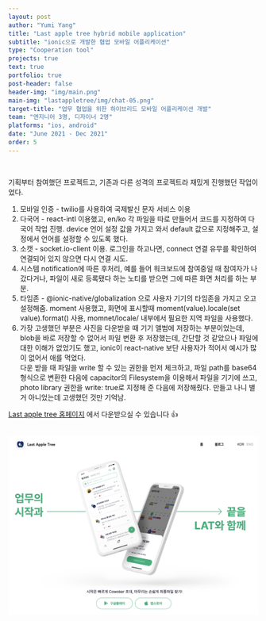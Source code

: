```yaml
---
layout: post
author: "Yumi Yang"
title: "Last apple tree hybrid mobile application"
subtitle: "ionic으로 개발한 협업 모바일 어플리케이션"
type: "Cooperation tool"
projects: true
text: true
portfolio: true
post-header: false
header-img: "img/main.png"
main-img: "lastappletree/img/chat-05.png"
target-title: "업무 협업을 위한 하이브리드 모바일 어플리케이션 개발"
team: "엔지니어 3명, 디자이너 2명"
platforms: "ios, android"
date: "June 2021 - Dec 2021"
order: 5
---
```


<br/>

기획부터 참여했던 프로젝트고, 기존과 다른 성격의 프로젝트라 재밌게 진행했던 작업이었다.

1. 모바일 인증 - twilio를 사용하여 국제발신 문자 서비스 이용
2. 다국어 - react-intl 이용했고, en/ko 각 파일을 따로 만들어서 코드를 지정하여 다국어 작업 진행.
   device 언어 설정 값을 가지고 와서 default 값으로 지정해주고, 설정에서 언어를 설정할 수 있도록 했다.
3. 소캣 - socket.io-client 이용. 로그인을 하고나면, connect 연결 유무를 확인하여 연결되어 있지 않으면 다시 연결 시도.
4. 시스템 notification에 따른 후처리, 예를 들어 워크보드에 참여중일 때 참여자가 나갔다거나, 파일이 새로 등록됐다 하는 노티를 받으면 그에 따른 화면 처리를 하는 부분.
5. 타임존 - @ionic-native/globalization 으로 사용자 기기의 타임존을 가지고 오고 설정해줌. moment 사용했고, 화면에 표시할때 moment(value).locale(set value).format() 사용, momnet/locale/ 내부에서 필요한 지역 파일을 사용했다.
6. 가장 고생했던 부분은 사진을 다운받을 때 기기 앨범에 저장하는 부분이었는데, blob을 바로 저장할 수 없어서 파일 변환 후 저장했는데, 간단할 것 같았으나 파일에 대한 이해가 없었기도 했고, ionic이 react-native 보단 사용자가 적어서 예시가 많이 없어서 애를 먹었다. <br/>
   다운 받을 때 파일을 write 할 수 있는 권한을 먼저 체크하고, 파일 path를 base64 형식으로 변환한 다음에 capacitor의 Filesystem을 이용해서 파일을 기기에 쓰고, photo library 권한을 write: true로 지정해 준 다음에 저장해줬다. 만들고 나니 별거 아니었는데 고생했던 것만 기억남.

[Last apple tree 홈페이지](https://www.lastappletree.com/) 에서 다운받으실 수 있습니다 👍
<br/><br/>

<div class="lat-images" style="display:flex;width:100%;">
<img src="img/homepage.png"/>
</div>
<br/><br/>
